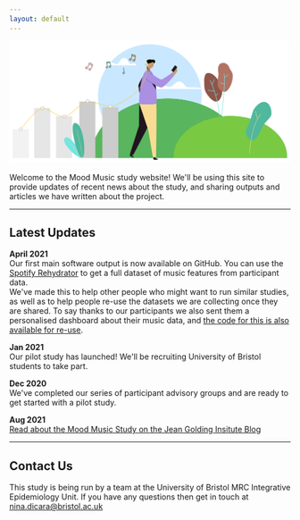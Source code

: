 ```yaml
---
layout: default
---
```


![](img/homepage.png)

Welcome to the Mood Music study website! We'll be using this site to provide updates of recent news about the study, and sharing outputs and articles we have written about the project.

* * *

## Latest Updates
**April 2021**  
Our first main software output is now available on GitHub. You can use the [Spotify Rehydrator](https://github.com/DynamicGenetics/Spotify-Rehydrator) to get a full dataset of music features from participant data.  
We've made this to help other people who might want to run similar studies, as well as to help people re-use the datasets we are collecting once they are shared.
To say thanks to our participants we also sent them a personalised dashboard about their music data, and [the code for this is also available for re-use](https://github.com/ninadicara/spotify-dashboard). 

**Jan 2021**  
Our pilot study has launched! We'll be recruiting University of Bristol students to take part. 

**Dec 2020**  
We've completed our series of participant advisory groups and are ready to get started with a pilot study.

**Aug 2021**  
[Read about the Mood Music Study on the Jean Golding Insitute Blog](https://jeangoldinginstitute.blogs.bristol.ac.uk/2020/08/05/mood-music-inferring-wellbeing-from-spotify/)


* * *

## Contact Us
This study is being run by a team at the University of Bristol MRC Integrative Epidemiology Unit.
If you have any questions then get in touch at nina.dicara@bristol.ac.uk
